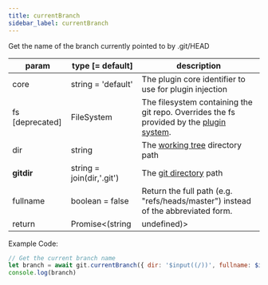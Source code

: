 ```yaml
---
title: currentBranch
sidebar_label: currentBranch
---
```


Get the name of the branch currently pointed to by .git/HEAD

| param           | type [= default]              | description                                                                                               |
| --------------- | ----------------------------- | --------------------------------------------------------------------------------------------------------- |
| core            | string = 'default'            | The plugin core identifier to use for plugin injection                                                    |
| fs [deprecated] | FileSystem                    | The filesystem containing the git repo. Overrides the fs provided by the [plugin system](./plugin_fs.md). |
| dir             | string                        | The [working tree](dir-vs-gitdir.md) directory path                                                       |
| **gitdir**      | string = join(dir,'.git')     | The [git directory](dir-vs-gitdir.md) path                                                                |
| fullname        | boolean = false               | Return the full path (e.g. "refs/heads/master") instead of the abbreviated form.                          |
| return          | Promise\<(string|undefined)\> | The name of the current branch or undefined if the HEAD is detached.                                      |

Example Code:

```js live
// Get the current branch name
let branch = await git.currentBranch({ dir: '$input((/))', fullname: $input((false)) })
console.log(branch)
```

